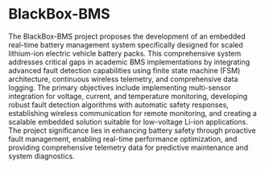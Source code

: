 # BlackBox-BMS
The BlackBox-BMS project proposes the development of an embedded real-time battery management system specifically designed for scaled lithium-ion electric vehicle battery packs. This comprehensive system addresses critical gaps in academic BMS implementations by integrating advanced fault detection capabilities using finite state machine (FSM) architecture, continuous wireless telemetry, and comprehensive data logging. The primary objectives include implementing multi-sensor integration for voltage, current, and temperature monitoring, developing robust fault detection algorithms with automatic safety responses, establishing wireless communication for remote monitoring, and creating a scalable embedded solution suitable for low-voltage Li-ion applications. The project significance lies in enhancing battery safety through proactive fault management, enabling real-time performance optimization, and providing comprehensive telemetry data for predictive maintenance and system diagnostics.
